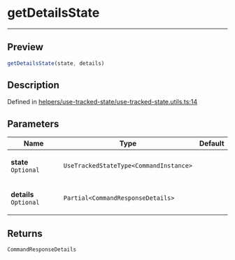 

# getDetailsState

<div class="api-docs__separator" data-reactroot="">

---

</div><div class="api-docs__section">

## Preview

</div><div class="api-docs__preview fn">

```ts
getDetailsState(state, details)
```

</div><div class="api-docs__section">

## Description

</div><div class="api-docs__description"><span class="api-docs__do-not-parse">



</span></div><p class="api-docs__definition">

Defined in [helpers/use-tracked-state/use-tracked-state.utils.ts:14](https://github.com/BetterTyped/hyper-fetch/blob/d6c03b85/packages/react/src/helpers/use-tracked-state/use-tracked-state.utils.ts#L14)

</p><div class="api-docs__section">

## Parameters

</div><div class="api-docs__parameters"><table><thead><tr><th>Name</th><th>Type</th><th>Default</th></tr></thead><tbody><tr param-data="state"><td class="api-docs__param-name optional">

**state** `Optional`

</td><td class="api-docs__param-type">

`UseTrackedStateType<CommandInstance>`

</td><td class="api-docs__param-default">



</td></tr><tr param-data="details"><td class="api-docs__param-name optional">

**details** `Optional`

</td><td class="api-docs__param-type">

`Partial<CommandResponseDetails>`

</td><td class="api-docs__param-default">



</td></tr></tbody></table></div><div class="api-docs__section">

## Returns

</div><div class="api-docs__returns">

```ts
CommandResponseDetails
```

</div>